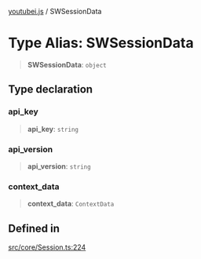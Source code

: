 [youtubei.js](../README.md) / SWSessionData

# Type Alias: SWSessionData

> **SWSessionData**: `object`

## Type declaration

### api\_key

> **api\_key**: `string`

### api\_version

> **api\_version**: `string`

### context\_data

> **context\_data**: `ContextData`

## Defined in

[src/core/Session.ts:224](https://github.com/LuanRT/YouTube.js/blob/e1650e12979e68b9546bc63989f86b651960a10a/src/core/Session.ts#L224)
